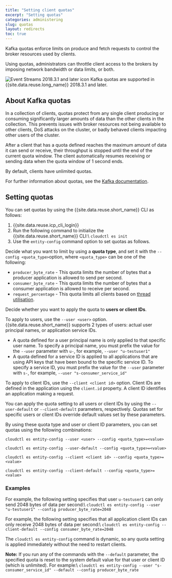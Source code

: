 ```yaml
---
title: "Setting client quotas"
excerpt: "Setting quotas"
categories: administering
slug: quotas
layout: redirects
toc: true
---
```


Kafka quotas enforce limits on produce and fetch requests to control the broker resources used by clients.

Using quotas, administrators can throttle client access to the brokers by imposing network bandwidth or data limits, or both.

![Event Streams 2018.3.1 and later icon](../../../images/2018.3.1.svg "In Event Streams 2018.3.1 and later.") Kafka quotas are supported in {{site.data.reuse.long_name}} 2018.3.1 and later.

## About Kafka quotas

In a collection of clients, quotas protect from any single client producing or consuming significantly larger amounts of data than the other clients in the collection. This prevents issues with broker resources not being available to other clients, DoS attacks on the cluster, or badly behaved clients impacting other users of the cluster.

After a client that has a quota defined reaches the maximum amount of data it can send or receive, their throughput is stopped until the end of the current quota window. The client automatically resumes receiving or sending data when the quota window of 1 second ends.

By default, clients have unlimited quotas.

For further information about quotas, see the [Kafka documentation](https://kafka.apache.org/documentation/#design_quotas).

## Setting quotas

You can set quotas by using the {{site.data.reuse.short_name}} CLI as follows:

1. {{site.data.reuse.icp_cli_login}}
2. Run the following command to initialize the {{site.data.reuse.short_name}} CLI:\\
   `cloudctl es init`
3. Use the `entity-config` command option to set quotas as follows.

Decide what you want to limit by using a **quota type**, and set it with the `--config <quota_type>`option, where `<quota_type>` can be one of the following:
- `producer_byte_rate` - This quota limits the number of bytes that a producer application is allowed to send per second.
- `consumer_byte_rate` - This quota limits the number of bytes that a consumer application is allowed to receive per second.
- `request_percentage` - This quota limits all clients based on [thread utilisation](https://kafka.apache.org/documentation/#design_quotascpu).

Decide whether you want to apply the quota to **users or client IDs**.

To apply to users, use the `--user <user>` option. {{site.data.reuse.short_name}} supports 2 types of users: actual user principal names, or application service IDs.
- A quota defined for a user principal name is only applied to that specific user name. To specify a principal name, you must prefix the value for the `--user` parameter with `u-`, for example, `--user "u-testuser1"`
- A quota defined for a service ID is applied to all applications that are using API keys that have been bound to the specific service ID. To specify a service ID, you must prefix the value for the `--user` parameter with `s-`, for example, `--user "s-consumer_service_id"`

To apply to client IDs, use the `--client <client id>` option. Client IDs are defined in the application using the `client.id` property. A client ID identifies an application making a request.

You can apply the quota setting to all users or client IDs by using the `--user-default` or `--client-default` parameters, respectively. Quotas set for specific users or client IDs override default values set by these parameters.

By using these quota type and user or client ID parameters, you can set quotas using the following combinations:

   `cloudctl es entity-config --user <user> --config <quota_type>=<value>`

   `cloudctl es entity-config --user-default --config <quota_type>=<value>`

   `cloudctl es entity-config --client <client id> --config <quota_type>=<value>`

   `cloudctl es entity-config --client-default --config <quota_type>=<value>`

### Examples

For example, the following setting specifies that user `u-testuser1` can only send 2048 bytes of data per second:\\
`cloudctl es entity-config --user "u-testuser1" --config producer_byte_rate=2048`

For example, the following setting specifies that all application client IDs can only receive 2048 bytes of data per second:\\
`cloudctl es entity-config --client-default --config consumer_byte_rate=2048`

The `cloudctl es entity-config` command is dynamic, so any quota setting is applied immediately without the need to restart clients.

**Note:** If you run any of the commands with the `--default` parameter, the specified quota is reset to the system default value for that user or client ID (which is unlimited).
For example:\\
    `cloudctl es entity-config --user "s-consumer_service_id" --default --config producer_byte_rate`
